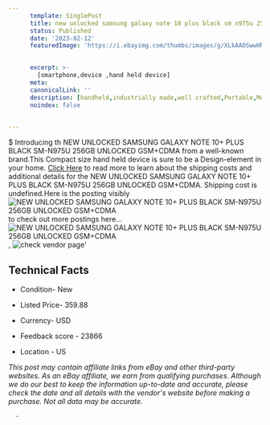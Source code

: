 ```yaml
---
      template: SinglePost
      title: new unlocked samsung galaxy note 10 plus black sm n975u 256gb unlocked gsm cdma
      status: Published
      date: '2023-02-12'
      featuredImage: 'https://i.ebayimg.com/thumbs/images/g/XLkAAOSwwHNgqye2/s-l225.jpg'
       

      excerpt: >-
        [smartphone,device ,hand held device]
      meta:
      canonicalLink: ''
      description: [handheld,industrially made,well crafted,Portable,Mobile,Compact,Convenient,Lightweight,Maneuverable,Man-portable,Miniature,Carriable,Hand-held,Light,Holdable,Transportable,Mobile device,Pocket-sized,On-the-go,Wireless,Cordless,Compact size,Convenient size, smartphone,device ,hand held device]
      noindex: false
      

---
```

$
      Introducing th NEW UNLOCKED SAMSUNG GALAXY NOTE 10+ PLUS BLACK SM-N975U 256GB UNLOCKED GSM+CDMA from a well-known brand.This Compact size hand held device is sure to be a Design-element in your home. [Click Here](https://www.ebay.com/itm/194152901244?hash=item2d346a2a7c%3Ag%3AXLkAAOSwwHNgqye2&mkevt=1&mkcid=1&mkrid=711-53200-19255-0&campid=%253CePNCampaignId%253E&customid=%253CreferenceId%253E&toolid=10049) to read more to learn about the shipping costs and additional details for the NEW UNLOCKED SAMSUNG GALAXY NOTE 10+ PLUS BLACK SM-N975U 256GB UNLOCKED GSM+CDMA. Shipping cost is undefined.Here is the posting visibly ![NEW UNLOCKED SAMSUNG GALAXY NOTE 10+ PLUS BLACK SM-N975U 256GB UNLOCKED GSM+CDMA](https://i.ebayimg.com/thumbs/images/g/XLkAAOSwwHNgqye2/s-l225.jpg) to check out more postings here... ![NEW UNLOCKED SAMSUNG GALAXY NOTE 10+ PLUS BLACK SM-N975U 256GB UNLOCKED GSM+CDMA](https://i.ebayimg.com/images/g/XLkAAOSwwHNgqye2/s-l960.jpg), ![check vendor page](https://origin-galleryplus.ebayimg.com/ws/web/194152901244_2_0_1/225x225.jpg,https://origin-galleryplus.ebayimg.com/ws/web/194152901244_3_0_1/225x225.jpg,https://origin-galleryplus.ebayimg.com/ws/web/194152901244_4_0_1/225x225.jpg,https://origin-galleryplus.ebayimg.com/ws/web/194152901244_5_0_1/225x225.jpg,https://origin-galleryplus.ebayimg.com/ws/web/194152901244_6_0_1/225x225.jpg)'

      

 ## Technical Facts 



     
      

 - Condition- New 


      

 - Listed Price- 359.88 


      

 - Currency- USD 


      

 - Feedback score - 23866 


      

 - Location - US 


      
      

 *_This post may contain affiliate links from eBay and other third-party websites. As an eBay affiliate, we earn from qualifying purchases. Although we do our best to keep the information up-to-date and accurate, please check the date and all details with the vendor's website before making a purchase. Not all data may be accurate._*




      -

